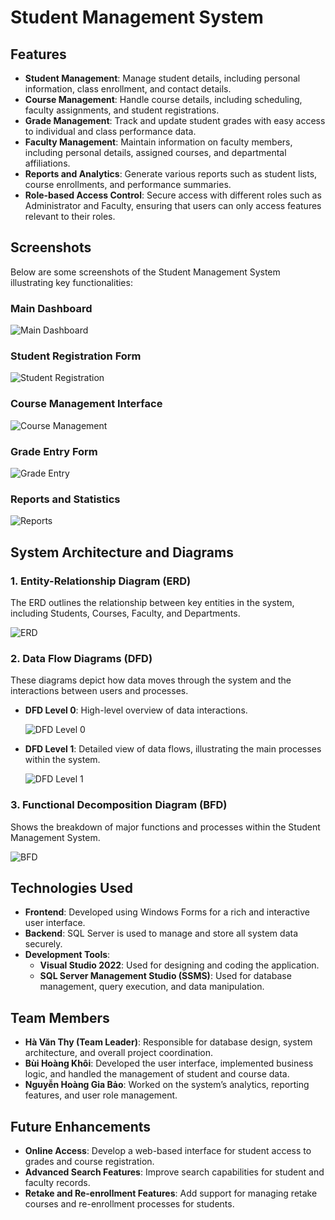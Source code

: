 # Student Management System

## Features

- **Student Management**: Manage student details, including personal information, class enrollment, and contact details.
- **Course Management**: Handle course details, including scheduling, faculty assignments, and student registrations.
- **Grade Management**: Track and update student grades with easy access to individual and class performance data.
- **Faculty Management**: Maintain information on faculty members, including personal details, assigned courses, and departmental affiliations.
- **Reports and Analytics**: Generate various reports such as student lists, course enrollments, and performance summaries.
- **Role-based Access Control**: Secure access with different roles such as Administrator and Faculty, ensuring that users can only access features relevant to their roles.

## Screenshots

Below are some screenshots of the Student Management System illustrating key functionalities:

### Main Dashboard
![Main Dashboard](https://github.com/user-attachments/assets/58f0bfed-0d29-4f62-8219-d75197712857)


### Student Registration Form
![Student Registration](https://github.com/user-attachments/assets/9e8460a8-fc99-439b-9865-0baaa1884a6a)


### Course Management Interface
![Course Management](https://github.com/user-attachments/assets/be337283-29b0-47cb-be02-7aed1aa40169)


### Grade Entry Form
![Grade Entry](https://github.com/user-attachments/assets/44fe2397-bad7-4f78-af2a-5491d077bd63)


### Reports and Statistics
![Reports](https://github.com/user-attachments/assets/db6606fc-cdd6-48a3-9537-0abe989d8a92)


## System Architecture and Diagrams

### 1. Entity-Relationship Diagram (ERD)
The ERD outlines the relationship between key entities in the system, including Students, Courses, Faculty, and Departments.

![ERD](https://github.com/user-attachments/assets/c00ecd35-732c-4c8a-975e-ac9513c4a332)


### 2. Data Flow Diagrams (DFD)
These diagrams depict how data moves through the system and the interactions between users and processes.

- **DFD Level 0**: High-level overview of data interactions.
  
  ![DFD Level 0](https://github.com/user-attachments/assets/e403ce4d-12fd-4efb-a4db-4b8be3865c57)


- **DFD Level 1**: Detailed view of data flows, illustrating the main processes within the system.

  ![DFD Level 1](https://github.com/user-attachments/assets/cf5ee081-9c37-405a-b131-2649d3e4dec8)


### 3. Functional Decomposition Diagram (BFD)
Shows the breakdown of major functions and processes within the Student Management System.

![BFD](https://github.com/user-attachments/assets/5b595229-d0c4-4f11-a386-9b48ef330b26)


## Technologies Used

- **Frontend**: Developed using Windows Forms for a rich and interactive user interface.
- **Backend**: SQL Server is used to manage and store all system data securely.
- **Development Tools**: 
  - **Visual Studio 2022**: Used for designing and coding the application.
  - **SQL Server Management Studio (SSMS)**: Used for database management, query execution, and data manipulation.

## Team Members

- **Hà Văn Thy (Team Leader)**: Responsible for database design, system architecture, and overall project coordination.
- **Bùi Hoàng Khôi**: Developed the user interface, implemented business logic, and handled the management of student and course data.
- **Nguyễn Hoàng Gia Bảo**: Worked on the system’s analytics, reporting features, and user role management.

## Future Enhancements

- **Online Access**: Develop a web-based interface for student access to grades and course registration.
- **Advanced Search Features**: Improve search capabilities for student and faculty records.
- **Retake and Re-enrollment Features**: Add support for managing retake courses and re-enrollment processes for students.

